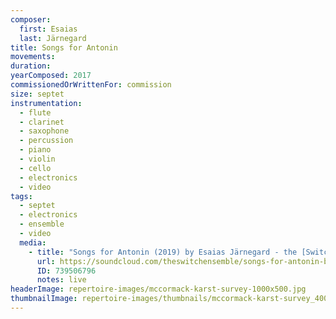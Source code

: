 ```yaml
---
composer:
  first: Esaias
  last: Järnegard
title: Songs for Antonin
movements:
duration:
yearComposed: 2017
commissionedOrWrittenFor: commission
size: septet
instrumentation:
  - flute
  - clarinet
  - saxophone
  - percussion
  - piano
  - violin
  - cello
  - electronics
  - video
tags:
  - septet
  - electronics
  - ensemble
  - video
  media:
    - title: "Songs for Antonin (2019) by Esaias Järnegard - the [Switch~ Ensemble]"
      url: https://soundcloud.com/theswitchensemble/songs-for-antonin-by-esaias-jarnegard
      ID: 739506796
      notes: live
headerImage: repertoire-images/mccormack-karst-survey-1000x500.jpg
thumbnailImage: repertoire-images/thumbnails/mccormack-karst-survey_400x200.jpg
---
```

